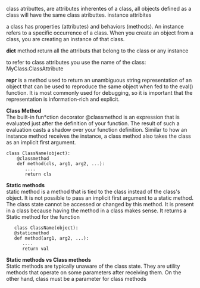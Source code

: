 class atributtes, are attributes inherentes of a class, all objects defined as 
a class will have the same class atributtes. 
instance attribites 

a class has properties (attributes) and behaviors (methods). An instance refers
 to a specific occurrence of a class. When you create an object from a class,
you are creating an instance of that class.

__dict__ method return all the attributs that belong to the class or any instance

to refer to class attributes you use the name of the class:
    MyClass.ClassAttribute 
    
__repr__ is a method used to return an unambiguous string representation of an 
object that can be used to reproduce the same object when fed to the eval() 
function. It is most commonly used for debugging, so it is important that the 
representation is information-rich and explicit.


**Class Method**\
The built-in fun*ction decorator @classmethod is an expression that is evaluated 
just after the definition of your function. The result of such a evaluation 
casts a shadow over your function definition. Similar to how an instance method 
receives the instance, a class method also takes the class as an implicit first 
argument.

```
class ClassName(object):
    @classmethod
    def method(cls, arg1, arg2, ...):
       ....
       return cls
```


**Static methods**\
 static method is a method that is tied to the class instead of the class's object. It is not possible to pass an implicit first argument to a static method. The class state cannot be accessed or changed by this method. It is present in a class because having the method in a class makes sense. It returns a Static method for the function

 ```
    class ClassName(object):
    @staticmethod
    def method(arg1, arg2, ...):
       ....
       return val 
 ```

 **Static methods vs Class methods**\
 Static methods are typically unaware of the class state. They are utility methods that operate on some parameters after receiving them. On the other hand, class must be a parameter for class methods
